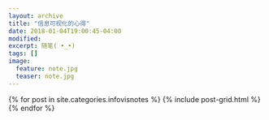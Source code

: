 ```yaml
---
layout: archive
title: "信息可视化的心得"
date: 2018-01-04T19:00:45-04:00
modified:
excerpt: 随笔( •_•)
tags: []
image: 
  feature: note.jpg
  teaser: note.jpg
---
```



<div class="tiles">
{% for post in site.categories.infovisnotes %}
  {% include post-grid.html %}
{% endfor %}
</div><!-- /.tiles 把所有categories 有 infovisnotes 的列出来-->
